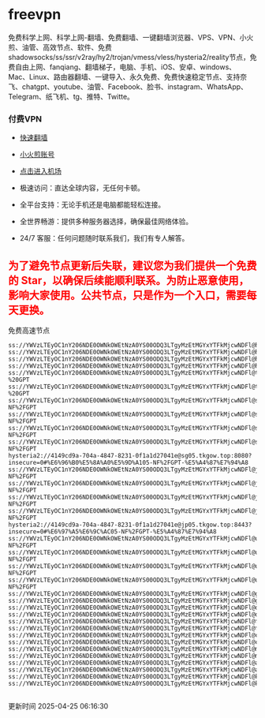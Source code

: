 # freevpn

免费科学上网、科学上网-翻墙、免费翻墙、一键翻墙浏览器、VPS、VPN、小火煎、油管、高效节点、软件、免费shadowsocks/ss/ssr/v2ray/hy2/trojan/vmess/vless/hysteria2/reality节点，免费自由上网、fanqiang、翻墙梯子，电脑、手机、iOS、安卓、windows、Mac、Linux、路由器翻墙、一键导入、永久免费、免费快速稳定节点、支持奈飞、chatgpt、youtube、油管、Facebook、脸书、instagram、WhatsApp、Telegram、纸飞机、tg、推特、Twitte。

### 付费VPN
* [快速翻墙](https://uhuio.top/) 

* [小火煎账号](https://free-clash.top/) 

* [点击进入机场](https://uhuio.top/) 

* 极速访问：直达全球内容，无任何卡顿。

* 全平台支持：无论手机还是电脑都能轻松连接。

* 全世界畅游：提供多种服务器选择，确保最佳网络体验。

* 24/7 客服：任何问题随时联系我们，我们有专人解答。

## <font color="red">为了避免节点更新后失联，建议您为我们提供一个免费的 Star，以确保后续能顺利联系。为防止恶意使用，影响大家使用。公共节点，只是作为一个入口，需要每天更换。</font>

免费高速节点

```ss://YWVzLTEyOC1nY206NDE0OWNkOWEtNzA0YS00ODQ3LTgyMzEtMGYxYTFkMjcwNDFl@hk01.jgrtoioceaw.help:50384#%E9%A6%99%E6%B8%AF01
ss://YWVzLTEyOC1nY206NDE0OWNkOWEtNzA0YS00ODQ3LTgyMzEtMGYxYTFkMjcwNDFl@hk02.jigreliewolf.click:17889#%E9%A6%99%E6%B8%AF02
ss://YWVzLTEyOC1nY206NDE0OWNkOWEtNzA0YS00ODQ3LTgyMzEtMGYxYTFkMjcwNDFl@hk03.jigreliewolf.click:10838#%E9%A6%99%E6%B8%AF03
ss://YWVzLTEyOC1nY206NDE0OWNkOWEtNzA0YS00ODQ3LTgyMzEtMGYxYTFkMjcwNDFl@hk04.jgrtoioceaw.help:29956#%E9%A6%99%E6%B8%AF04
ss://YWVzLTEyOC1nY206NDE0OWNkOWEtNzA0YS00ODQ3LTgyMzEtMGYxYTFkMjcwNDFl@hk05.ijgelrkasd.click:41284#%E9%A6%99%E6%B8%AF05
ss://YWVzLTEyOC1nY206NDE0OWNkOWEtNzA0YS00ODQ3LTgyMzEtMGYxYTFkMjcwNDFl@tw01.jigreliewolf.click:30995#%E5%8F%B0%E6%B9%BE01%20-%20GPT
ss://YWVzLTEyOC1nY206NDE0OWNkOWEtNzA0YS00ODQ3LTgyMzEtMGYxYTFkMjcwNDFl@tw02.ijgelrkasd.click:22610#%E5%8F%B0%E6%B9%BE02%20-%20GPT
ss://YWVzLTEyOC1nY206NDE0OWNkOWEtNzA0YS00ODQ3LTgyMzEtMGYxYTFkMjcwNDFl@sg01.jgrtoioceaw.help:55559#%E6%96%B0%E5%8A%A0%E5%9D%A101%20-NF%2FGPT
ss://YWVzLTEyOC1nY206NDE0OWNkOWEtNzA0YS00ODQ3LTgyMzEtMGYxYTFkMjcwNDFl@sg02.jigreliewolf.click:40574#%E6%96%B0%E5%8A%A0%E5%9D%A102%20-NF%2FGPT
ss://YWVzLTEyOC1nY206NDE0OWNkOWEtNzA0YS00ODQ3LTgyMzEtMGYxYTFkMjcwNDFl@sg03.ijgelrkasd.click:23716#%E6%96%B0%E5%8A%A0%E5%9D%A103%20-NF%2FGPT
ss://YWVzLTEyOC1nY206NDE0OWNkOWEtNzA0YS00ODQ3LTgyMzEtMGYxYTFkMjcwNDFl@sg04.jgrtoioceaw.help:17971#%E6%96%B0%E5%8A%A0%E5%9D%A104%20-NF%2FGPT
hysteria2://4149cd9a-704a-4847-8231-0f1a1d27041e@sg05.tkgow.top:8080?insecure=0#%E6%96%B0%E5%8A%A0%E5%9D%A105-NF%2FGPT-%E5%A4%87%E7%94%A8
ss://YWVzLTEyOC1nY206NDE0OWNkOWEtNzA0YS00ODQ3LTgyMzEtMGYxYTFkMjcwNDFl@jp01.jgrtoioceaw.help:58645#%E6%97%A5%E6%9C%AC01%20-NF%2FGPT
ss://YWVzLTEyOC1nY206NDE0OWNkOWEtNzA0YS00ODQ3LTgyMzEtMGYxYTFkMjcwNDFl@jp02.jgrtoioceaw.help:47462#%E6%97%A5%E6%9C%AC02%20-NF%2FGPT
ss://YWVzLTEyOC1nY206NDE0OWNkOWEtNzA0YS00ODQ3LTgyMzEtMGYxYTFkMjcwNDFl@jp03.jigreliewolf.click:33414#%E6%97%A5%E6%9C%AC03%20-NF%2FGPT
ss://YWVzLTEyOC1nY206NDE0OWNkOWEtNzA0YS00ODQ3LTgyMzEtMGYxYTFkMjcwNDFl@jp04.ijgelrkasd.click:58223#%E6%97%A5%E6%9C%AC04%20-NF%2FGPT
hysteria2://4149cd9a-704a-4847-8231-0f1a1d27041e@jp05.tkgow.top:8443?insecure=0#%E6%97%A5%E6%9C%AC05-NF%2FGPT-%E5%A4%87%E7%94%A8
ss://YWVzLTEyOC1nY206NDE0OWNkOWEtNzA0YS00ODQ3LTgyMzEtMGYxYTFkMjcwNDFl@us01.jgrtoioceaw.help:48129#%E7%BE%8E%E5%9B%BD01%20-NF%2FGPT
ss://YWVzLTEyOC1nY206NDE0OWNkOWEtNzA0YS00ODQ3LTgyMzEtMGYxYTFkMjcwNDFl@us02.jgrtoioceaw.help:44907#%E7%BE%8E%E5%9B%BD02%20-NF%2FGPT
ss://YWVzLTEyOC1nY206NDE0OWNkOWEtNzA0YS00ODQ3LTgyMzEtMGYxYTFkMjcwNDFl@us03.jigreliewolf.click:43330#%E7%BE%8E%E5%9B%BD03%20-NF%2FGPT
ss://YWVzLTEyOC1nY206NDE0OWNkOWEtNzA0YS00ODQ3LTgyMzEtMGYxYTFkMjcwNDFl@us04.ijgelrkasd.click:44130#%E7%BE%8E%E5%9B%BD04%20-NF%2FGPT
ss://YWVzLTEyOC1nY206NDE0OWNkOWEtNzA0YS00ODQ3LTgyMzEtMGYxYTFkMjcwNDFl@gb01.jgrtoioceaw.help:27765#%E8%8B%B1%E5%9B%BD01
ss://YWVzLTEyOC1nY206NDE0OWNkOWEtNzA0YS00ODQ3LTgyMzEtMGYxYTFkMjcwNDFl@gb02.jigreliewolf.click:52762#%E8%8B%B1%E5%9B%BD02
ss://YWVzLTEyOC1nY206NDE0OWNkOWEtNzA0YS00ODQ3LTgyMzEtMGYxYTFkMjcwNDFl@de01.jgrtoioceaw.help:20635#%E5%BE%B7%E5%9B%BD01
ss://YWVzLTEyOC1nY206NDE0OWNkOWEtNzA0YS00ODQ3LTgyMzEtMGYxYTFkMjcwNDFl@de02.jigreliewolf.click:52770#%E5%BE%B7%E5%9B%BD02
ss://YWVzLTEyOC1nY206NDE0OWNkOWEtNzA0YS00ODQ3LTgyMzEtMGYxYTFkMjcwNDFl@fr01.ijgelrkasd.click:32568#%E6%B3%95%E5%9B%BD01
ss://YWVzLTEyOC1nY206NDE0OWNkOWEtNzA0YS00ODQ3LTgyMzEtMGYxYTFkMjcwNDFl@fr02.jigreliewolf.click:45265#%E6%B3%95%E5%9B%BD02
ss://YWVzLTEyOC1nY206NDE0OWNkOWEtNzA0YS00ODQ3LTgyMzEtMGYxYTFkMjcwNDFl@ca01.jigreliewolf.click:30461#%E5%8A%A0%E6%8B%BF%E5%A4%A701
ss://YWVzLTEyOC1nY206NDE0OWNkOWEtNzA0YS00ODQ3LTgyMzEtMGYxYTFkMjcwNDFl@ca02.ijgelrkasd.click:24053#%E5%8A%A0%E6%8B%BF%E5%A4%A702
ss://YWVzLTEyOC1nY206NDE0OWNkOWEtNzA0YS00ODQ3LTgyMzEtMGYxYTFkMjcwNDFl@my01.jigreliewolf.click:52408#%E9%A9%AC%E6%9D%A5%E8%A5%BF%E4%BA%9A01
ss://YWVzLTEyOC1nY206NDE0OWNkOWEtNzA0YS00ODQ3LTgyMzEtMGYxYTFkMjcwNDFl@my02.ijgelrkasd.click:25519#%E9%A9%AC%E6%9D%A5%E8%A5%BF%E4%BA%9A02
ss://YWVzLTEyOC1nY206NDE0OWNkOWEtNzA0YS00ODQ3LTgyMzEtMGYxYTFkMjcwNDFl@au01.jgrtoioceaw.help:13460#%E6%BE%B3%E5%A4%A7%E5%88%A9%E4%BA%9A01
ss://YWVzLTEyOC1nY206NDE0OWNkOWEtNzA0YS00ODQ3LTgyMzEtMGYxYTFkMjcwNDFl@au02.ijgelrkasd.click:46073#%E6%BE%B3%E5%A4%A7%E5%88%A9%E4%BA%9A02
ss://YWVzLTEyOC1nY206NDE0OWNkOWEtNzA0YS00ODQ3LTgyMzEtMGYxYTFkMjcwNDFl@ko01.jgrtoioceaw.help:46108#%E9%9F%A9%E5%9B%BD01
ss://YWVzLTEyOC1nY206NDE0OWNkOWEtNzA0YS00ODQ3LTgyMzEtMGYxYTFkMjcwNDFl@ko02.jigreliewolf.click:50181#%E9%9F%A9%E5%9B%BD02


```
更新时间 2025-04-25 06:16:30